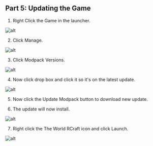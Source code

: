 Part 5: Updating the Game
---
1. Right Click the Game in the launcher.

![alt](https://i.imgur.com/2keUTrp.png)

2. Click Manage.

![alt](https://i.imgur.com/M2XsURe.png)

3. Click Modpack Versions.

![alt](https://i.imgur.com/chwjTod.png)

4. Now click drop box and click it so it's on the latest update. 

![alt](https://i.imgur.com/EpA0BKo.png)

5. Now click the Update Modpack button to download new update.

6. The update will now install. 

![alt](https://i.imgur.com/AKbRCU7.png)

7. Right click the The World RCraft icon and click Launch.

![alt](https://i.imgur.com/npRihNL.png)